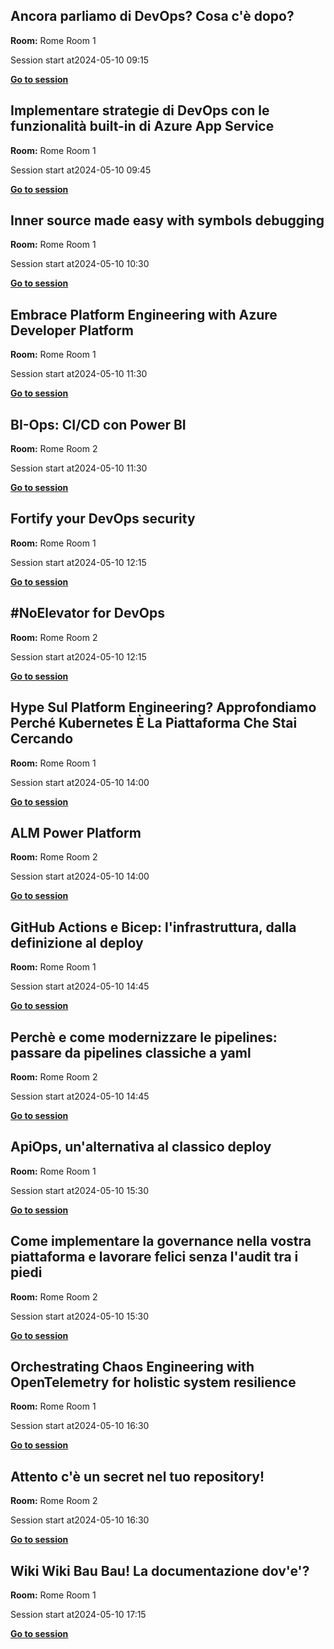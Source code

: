 ## Ancora parliamo di DevOps? Cosa c'è dopo?
**Room:** Rome Room 1

Session start at2024-05-10 09:15

[**Go to session**](session/room1_09_15/README.md)


## Implementare strategie di DevOps con le funzionalità built-in di Azure App Service
**Room:** Rome Room 1

Session start at2024-05-10 09:45

[**Go to session**](session/room1_09_45/README.md)


## Inner source made easy with symbols debugging
**Room:** Rome Room 1

Session start at2024-05-10 10:30

[**Go to session**](session/room1_10_30/README.md)


## Embrace Platform Engineering with Azure Developer Platform
**Room:** Rome Room 1

Session start at2024-05-10 11:30

[**Go to session**](session/room1_11_30/README.md)


## BI-Ops: CI/CD con Power BI
**Room:** Rome Room 2

Session start at2024-05-10 11:30

[**Go to session**](session/room2_11_30/README.md)


## Fortify your DevOps security
**Room:** Rome Room 1

Session start at2024-05-10 12:15

[**Go to session**](session/room1_12_15/README.md)


## #NoElevator for DevOps
**Room:** Rome Room 2

Session start at2024-05-10 12:15

[**Go to session**](session/room2_12_15/README.md)


## Hype Sul Platform Engineering? Approfondiamo Perché Kubernetes È La Piattaforma Che Stai Cercando
**Room:** Rome Room 1

Session start at2024-05-10 14:00

[**Go to session**](session/room1_14_00/README.md)


## ALM Power Platform
**Room:** Rome Room 2

Session start at2024-05-10 14:00

[**Go to session**](session/room2_14_00/README.md)


## GitHub Actions e Bicep: l'infrastruttura, dalla definizione al deploy
**Room:** Rome Room 1

Session start at2024-05-10 14:45

[**Go to session**](session/room1_14_45/README.md)


## Perchè e come modernizzare le pipelines: passare da pipelines classiche a yaml
**Room:** Rome Room 2

Session start at2024-05-10 14:45

[**Go to session**](session/room2_14_45/README.md)


## ApiOps, un'alternativa al classico deploy
**Room:** Rome Room 1

Session start at2024-05-10 15:30

[**Go to session**](session/room1_15_30/README.md)


## Come implementare la governance nella vostra piattaforma e lavorare felici senza l'audit tra i piedi
**Room:** Rome Room 2

Session start at2024-05-10 15:30

[**Go to session**](session/room2_15_30/README.md)


## Orchestrating Chaos Engineering with OpenTelemetry for holistic system resilience
**Room:** Rome Room 1

Session start at2024-05-10 16:30

[**Go to session**](session/room1_16_30/README.md)


## Attento c'è un secret nel tuo repository!
**Room:** Rome Room 2

Session start at2024-05-10 16:30

[**Go to session**](session/room2_16_30/README.md)


## Wiki Wiki Bau Bau! La documentazione dov'e'?
**Room:** Rome Room 1

Session start at2024-05-10 17:15

[**Go to session**](session/room1_17_15/README.md)


